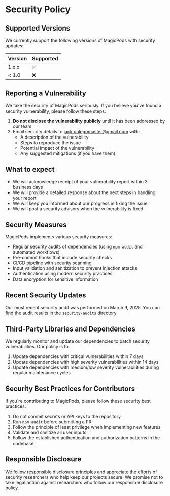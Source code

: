 # Security Policy

## Supported Versions

We currently support the following versions of MagicPods with security updates:

| Version | Supported          |
| ------- | ------------------ |
| 1.x.x   | :white_check_mark: |
| < 1.0   | :x:                |

## Reporting a Vulnerability

We take the security of MagicPods seriously. If you believe you've found a security vulnerability, please follow these steps:

1. **Do not disclose the vulnerability publicly** until it has been addressed by our team
2. Email security details to [jack.dalegomaster@gmail.com](mailto:jack.dalegomaster@gmail.com) with:
   - A description of the vulnerability
   - Steps to reproduce the issue
   - Potential impact of the vulnerability
   - Any suggested mitigations (if you have them)

## What to expect

- We will acknowledge receipt of your vulnerability report within 3 business days
- We will provide a detailed response about the next steps in handling your report
- We will keep you informed about our progress in fixing the issue
- We will post a security advisory when the vulnerability is fixed

## Security Measures

MagicPods implements various security measures:

- Regular security audits of dependencies (using `npm audit` and automated workflows)
- Pre-commit hooks that include security checks
- CI/CD pipeline with security scanning
- Input validation and sanitization to prevent injection attacks
- Authentication using modern security practices
- Data encryption for sensitive information

## Recent Security Updates

Our most recent security audit was performed on March 9, 2025. You can find the audit results in the `security-audits` directory.

## Third-Party Libraries and Dependencies

We regularly monitor and update our dependencies to patch security vulnerabilities. Our policy is to:

1. Update dependencies with critical vulnerabilities within 7 days
2. Update dependencies with high severity vulnerabilities within 14 days
3. Update dependencies with medium/low severity vulnerabilities during regular maintenance cycles

## Security Best Practices for Contributors

If you're contributing to MagicPods, please follow these security best practices:

1. Do not commit secrets or API keys to the repository
2. Run `npm audit` before submitting a PR
3. Follow the principle of least privilege when implementing new features
4. Validate and sanitize all user inputs
5. Follow the established authentication and authorization patterns in the codebase

## Responsible Disclosure

We follow responsible disclosure principles and appreciate the efforts of security researchers who help keep our projects secure. We promise not to take legal action against researchers who follow our responsible disclosure policy.